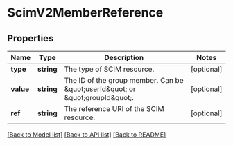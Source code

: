 # ScimV2MemberReference

## Properties
Name | Type | Description | Notes
------------ | ------------- | ------------- | -------------
**type** | **string** | The type of SCIM resource. | [optional] 
**value** | **string** | The ID of the group member. Can be \&quot;userId\&quot; or \&quot;groupId\&quot;. | [optional] 
**ref** | **string** | The reference URI of the SCIM resource. | [optional] 

[[Back to Model list]](../README.md#documentation-for-models) [[Back to API list]](../README.md#documentation-for-api-endpoints) [[Back to README]](../README.md)


